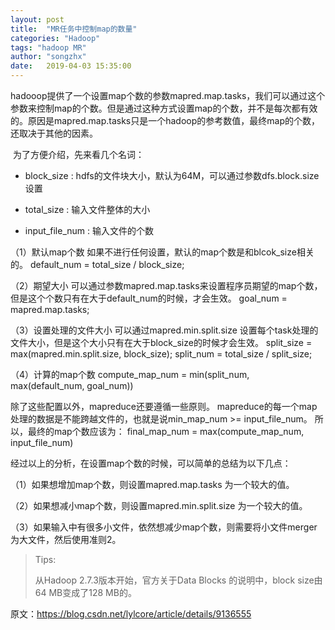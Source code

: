 ```yaml
---
layout: post
title:  "MR任务中控制map的数量"
categories: "Hadoop"
tags: "hadoop MR"
author: "songzhx"
date:   2019-04-03 15:35:00
---
```



hadooop提供了一个设置map个数的参数mapred.map.tasks，我们可以通过这个参数来控制map的个数。但是通过这种方式设置map的个数，并不是每次都有效的。原因是mapred.map.tasks只是一个hadoop的参考数值，最终map的个数，还取决于其他的因素。

​     为了方便介绍，先来看几个名词：

- block_size : hdfs的文件块大小，默认为64M，可以通过参数dfs.block.size设置

- total_size : 输入文件整体的大小

- input_file_num : 输入文件的个数

（1）默认map个数
     如果不进行任何设置，默认的map个数是和blcok_size相关的。
     default_num = total_size / block_size;

（2）期望大小
     可以通过参数mapred.map.tasks来设置程序员期望的map个数，但是这个个数只有在大于default_num的时候，才会生效。
     goal_num = mapred.map.tasks;

（3）设置处理的文件大小
     可以通过mapred.min.split.size 设置每个task处理的文件大小，但是这个大小只有在大于block_size的时候才会生效。
     split_size = max(mapred.min.split.size, block_size);
     split_num = total_size / split_size;

（4）计算的map个数
compute_map_num = min(split_num,  max(default_num, goal_num))

   除了这些配置以外，mapreduce还要遵循一些原则。 mapreduce的每一个map处理的数据是不能跨越文件的，也就是说min_map_num >= input_file_num。 所以，最终的map个数应该为：
   final_map_num = max(compute_map_num, input_file_num)




经过以上的分析，在设置map个数的时候，可以简单的总结为以下几点：

（1）如果想增加map个数，则设置mapred.map.tasks 为一个较大的值。

（2）如果想减小map个数，则设置mapred.min.split.size 为一个较大的值。

（3）如果输入中有很多小文件，依然想减少map个数，则需要将小文件merger为大文件，然后使用准则2。

> Tips:
>
> 从Hadoop 2.7.3版本开始，官方关于Data Blocks 的说明中，block size由64 MB变成了128 MB的。

原文：https://blog.csdn.net/lylcore/article/details/9136555 
